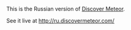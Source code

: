 This is the Russian version of [Discover Meteor](http://discovermeteor.com).

See it live at http://ru.discovermeteor.com/
